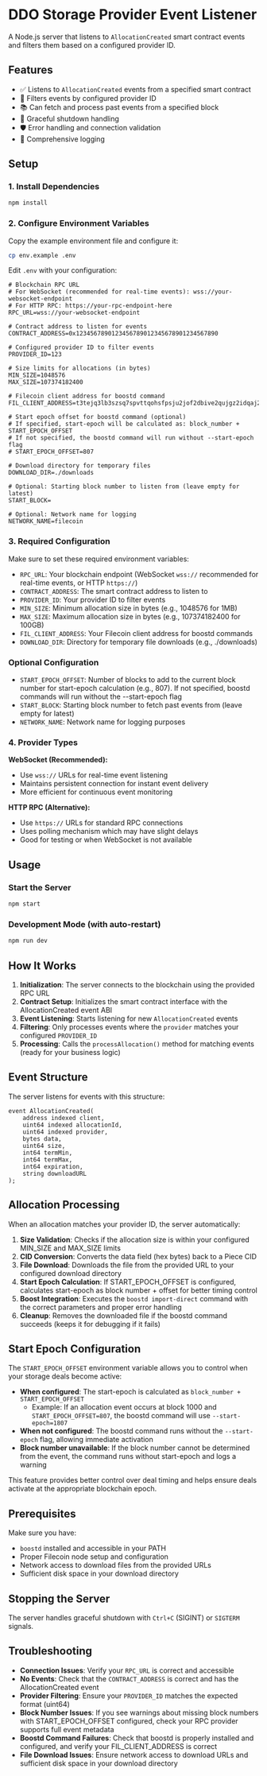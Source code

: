 # DDO Storage Provider Event Listener

A Node.js server that listens to `AllocationCreated` smart contract events and filters them based on a configured provider ID.

## Features

- ✅ Listens to `AllocationCreated` events from a specified smart contract
- 🎯 Filters events by configured provider ID
- 📚 Can fetch and process past events from a specified block
- 🔄 Graceful shutdown handling
- 🛡️ Error handling and connection validation
- 📝 Comprehensive logging

## Setup

### 1. Install Dependencies

```bash
npm install
```

### 2. Configure Environment Variables

Copy the example environment file and configure it:

```bash
cp env.example .env
```

Edit `.env` with your configuration:

```env
# Blockchain RPC URL
# For WebSocket (recommended for real-time events): wss://your-websocket-endpoint
# For HTTP RPC: https://your-rpc-endpoint-here
RPC_URL=wss://your-websocket-endpoint

# Contract address to listen for events
CONTRACT_ADDRESS=0x1234567890123456789012345678901234567890

# Configured provider ID to filter events
PROVIDER_ID=123

# Size limits for allocations (in bytes)
MIN_SIZE=1048576
MAX_SIZE=107374182400

# Filecoin client address for boostd command
FIL_CLIENT_ADDRESS=t3tejq3lb3szsq7spvttqohsfpsju2jof2dbive2qujgz2idqaj2etuolzgbmro3owsmpuebmoghwxgt6ricvq

# Start epoch offset for boostd command (optional)
# If specified, start-epoch will be calculated as: block_number + START_EPOCH_OFFSET
# If not specified, the boostd command will run without --start-epoch flag
# START_EPOCH_OFFSET=807

# Download directory for temporary files
DOWNLOAD_DIR=./downloads

# Optional: Starting block number to listen from (leave empty for latest)
START_BLOCK=

# Optional: Network name for logging
NETWORK_NAME=filecoin
```

### 3. Required Configuration

Make sure to set these required environment variables:

- `RPC_URL`: Your blockchain endpoint (WebSocket `wss://` recommended for real-time events, or HTTP `https://`)
- `CONTRACT_ADDRESS`: The smart contract address to listen to
- `PROVIDER_ID`: Your provider ID to filter events
- `MIN_SIZE`: Minimum allocation size in bytes (e.g., 1048576 for 1MB)
- `MAX_SIZE`: Maximum allocation size in bytes (e.g., 107374182400 for 100GB)
- `FIL_CLIENT_ADDRESS`: Your Filecoin client address for boostd commands
- `DOWNLOAD_DIR`: Directory for temporary file downloads (e.g., ./downloads)

### Optional Configuration

- `START_EPOCH_OFFSET`: Number of blocks to add to the current block number for start-epoch calculation (e.g., 807). If not specified, boostd commands will run without the --start-epoch flag
- `START_BLOCK`: Starting block number to fetch past events from (leave empty for latest)
- `NETWORK_NAME`: Network name for logging purposes

### 4. Provider Types

**WebSocket (Recommended):**

- Use `wss://` URLs for real-time event listening
- Maintains persistent connection for instant event delivery
- More efficient for continuous event monitoring

**HTTP RPC (Alternative):**

- Use `https://` URLs for standard RPC connections
- Uses polling mechanism which may have slight delays
- Good for testing or when WebSocket is not available

## Usage

### Start the Server

```bash
npm start
```

### Development Mode (with auto-restart)

```bash
npm run dev
```

## How It Works

1. **Initialization**: The server connects to the blockchain using the provided RPC URL
2. **Contract Setup**: Initializes the smart contract interface with the AllocationCreated event ABI
3. **Event Listening**: Starts listening for new `AllocationCreated` events
4. **Filtering**: Only processes events where the `provider` matches your configured `PROVIDER_ID`
5. **Processing**: Calls the `processAllocation()` method for matching events (ready for your business logic)

## Event Structure

The server listens for events with this structure:

```solidity
event AllocationCreated(
    address indexed client,
    uint64 indexed allocationId,
    uint64 indexed provider,
    bytes data,
    uint64 size,
    int64 termMin,
    int64 termMax,
    int64 expiration,
    string downloadURL
);
```

## Allocation Processing

When an allocation matches your provider ID, the server automatically:

1. **Size Validation**: Checks if the allocation size is within your configured MIN_SIZE and MAX_SIZE limits
2. **CID Conversion**: Converts the data field (hex bytes) back to a Piece CID
3. **File Download**: Downloads the file from the provided URL to your configured download directory
4. **Start Epoch Calculation**: If START_EPOCH_OFFSET is configured, calculates start-epoch as block number + offset for better timing control
5. **Boost Integration**: Executes the `boostd import-direct` command with the correct parameters and proper error handling
6. **Cleanup**: Removes the downloaded file if the boostd command succeeds (keeps it for debugging if it fails)

## Start Epoch Configuration

The `START_EPOCH_OFFSET` environment variable allows you to control when your storage deals become active:

- **When configured**: The start-epoch is calculated as `block_number + START_EPOCH_OFFSET`
  - Example: If an allocation event occurs at block 1000 and `START_EPOCH_OFFSET=807`, the boostd command will use `--start-epoch=1807`
- **When not configured**: The boostd command runs without the `--start-epoch` flag, allowing immediate activation
- **Block number unavailable**: If the block number cannot be determined from the event, the command runs without start-epoch and logs a warning

This feature provides better control over deal timing and helps ensure deals activate at the appropriate blockchain epoch.

## Prerequisites

Make sure you have:

- `boostd` installed and accessible in your PATH
- Proper Filecoin node setup and configuration
- Network access to download files from the provided URLs
- Sufficient disk space in your download directory

## Stopping the Server

The server handles graceful shutdown with `Ctrl+C` (SIGINT) or `SIGTERM` signals.

## Troubleshooting

- **Connection Issues**: Verify your `RPC_URL` is correct and accessible
- **No Events**: Check that the `CONTRACT_ADDRESS` is correct and has the AllocationCreated event
- **Provider Filtering**: Ensure your `PROVIDER_ID` matches the expected format (uint64)
- **Block Number Issues**: If you see warnings about missing block numbers with START_EPOCH_OFFSET configured, check your RPC provider supports full event metadata
- **Boostd Command Failures**: Check that boostd is properly installed and configured, and verify your FIL_CLIENT_ADDRESS is correct
- **File Download Issues**: Ensure network access to download URLs and sufficient disk space in your download directory
